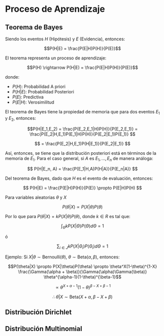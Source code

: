 # Proceso de Aprendizaje

## Teorema de Bayes

Siendo los eventos $H$ (Hipótesis) y $E$ (Evidencia), entonces:

$$P(H|E) = \frac{P(E|H)P(H)}{P(E)}$$

El teorema representa un proceso de aprendizaje:

$$P(H) \rightarrow P(H|E) = \frac{P(E|H)P(H)}{P(E)}$$

donde:

- $P(H)$: Probabilidad A priori
- $P(H|E)$: Probabilidad Posteriori
- $P(E)$: Predictiva
- $P(E|H)$: Verosimilitud

El teorema de Bayes tiene la propiedad de memoria que para dos eventos $E_1$ y $E_2$, entonces:

$$P(H|E_1,E_2) = \frac{P(E_2,E_1|H)P(H)}{P(E_2,E_1)} = \frac{P(E_2|H,E_1)P(E_1|H)P(H)}{P(E_2|E_1)P(E_1)} $$

$$ = \frac{P(E_2|H,E_1)P(H|E_1)}{P(E_2|E_1)} $$

Así, entonces, se tiene que la distribución posteriori está en términos de la memoria de $E_1$. Para el caso general, si $A$ es $E_1, ..., E_n$ de manera análoga:

$$ P(H|E_n, A) = \frac{P(E_1|H,A)P(H|A)}{P(E_n|A)} $$

Del teorema de Bayes, dado que $H$ es el evento de evaluación, entonces:

$$ P(H|E) = \frac{P(E|H)P(H)}{P(E)} \propto P(E|H)P(H) $$

Para variables aleatorias $\theta$ y $X$

$$ P(\theta|X) \propto P(X|\theta)P(\theta) $$

Por lo que para $P(\theta|X) = k P(X|\theta)P(\theta)$, donde $k \in R$ es tal que:

$$\int_{\Theta} k P(X|\Theta)P(\Theta)d\Theta = 1$$

ó

$$\sum_{i \in J} k P(X|\Theta_i)P(\Theta_i)d\Theta = 1$$

Ejemplo: Si $X|\theta \sim \text{Bernoulli}(\theta)$, $\theta \sim \text{Beta}(\alpha, \beta)$, entonces:

$$P(\theta|X) \propto P(X|\theta)P(\theta) \propto \theta^X(1-\theta)^{1-X} \frac{\Gamma(\alpha + \beta)}{\Gamma(\alpha)\Gamma(\beta)} \theta^{\alpha-1}(1-\theta)^{\beta-1}$$

$$\propto \theta^{X+\alpha-1}(1-\theta)^{\beta-X+\beta-1}$$

$$\therefore \theta|X \sim \text{Beta}(X+\alpha, \beta-X+\beta)$$

## Distribución Dirichlet

## Distribución Multinomial
